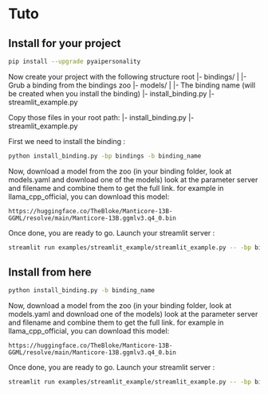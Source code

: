 # Tuto
## Install for your project
```bash
pip install --upgrade pyaipersonality
```
Now create your project with the following structure
root
|- bindings/
| |- Grub a binding from the bindings zoo
|- models/
| |- The binding name (will be created when you install the binding)
|- install_binding.py
|- streamlit_example.py

Copy those files in your root path:
|- install_binding.py
|- streamlit_example.py

First we need to install the binding :
```bash
python install_binding.py -bp bindings -b binding_name
```
Now, download a model from the zoo (in your binding folder, look at models.yaml and download one of the models) look at the parameter server and filename and combine them to get the full link. for example in llama_cpp_official, you can download this model:
```
https://huggingface.co/TheBloke/Manticore-13B-GGML/resolve/main/Manticore-13B.ggmlv3.q4_0.bin
```

Once done, you are ready to go. Launch your streamlit server :
```bash
streamlit run examples/streamlit_example/streamlit_example.py -- -bp bindings -m Manticore-13B.ggmlv3.q4_0.bin
```
## Install from here
```bash
python install_binding.py -b binding_name
```
Now, download a model from the zoo (in your binding folder, look at models.yaml and download one of the models) look at the parameter server and filename and combine them to get the full link. for example in llama_cpp_official, you can download this model:
```
https://huggingface.co/TheBloke/Manticore-13B-GGML/resolve/main/Manticore-13B.ggmlv3.q4_0.bin
```
Once done, you are ready to go. Launch your streamlit server :
```bash
streamlit run examples/streamlit_example/streamlit_example.py -- -bp bindings -m Manticore-13B.ggmlv3.q4_0.bin
```

